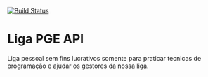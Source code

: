 [![Build Status](https://github.com/rafaelmbcosta/liga_pge_api/workflows/ruby/badge.svg)](https://github.com/rafaelmbcosta/liga_pge_api/actions)

# Liga PGE API

Liga pessoal sem fins lucrativos somente para praticar tecnicas de programação e ajudar os gestores da nossa liga.
